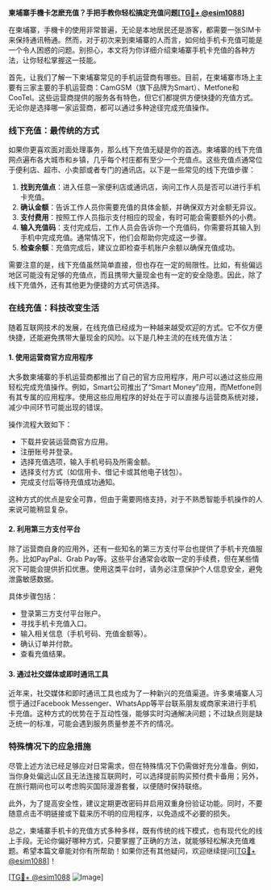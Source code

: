 **柬埔寨手機卡怎麽充值？手把手教你轻松搞定充值问题[[TG💪+ @esim1088](https://t.me/s/esim1088)]**

在柬埔寨，手機卡的使用非常普遍，无论是本地居民还是游客，都需要一张SIM卡来保持通讯畅通。然而，对于初次来到柬埔寨的人而言，如何给手机卡充值可能是一个令人困惑的问题。别担心，本文将为你详细介绍柬埔寨手机卡充值的各种方法，让你轻松掌握这一技能。

首先，让我们了解一下柬埔寨常见的手机运营商有哪些。目前，在柬埔寨市场上主要有三家主要的手机运营商：CamGSM（旗下品牌为Smart）、Metfone和CooTel。这些运营商提供的服务各有特色，但它们都提供方便快捷的充值方式。无论你是选择哪一家运营商，都可以通过多种途径完成充值操作。

### 线下充值：最传统的方式

如果你更喜欢面对面处理事务，那么线下充值无疑是你的首选。柬埔寨的线下充值网点遍布各大城市和乡镇，几乎每个村庄都有至少一个充值点。这些充值点通常位于便利店、超市、小卖部或者专门的通讯店。以下是一些常见的线下充值步骤：

1. **找到充值点**：进入任意一家便利店或通讯店，询问工作人员是否可以进行手机卡充值。
2. **确认金额**：告诉工作人员你需要充值的具体金额，并确保双方对金额无异议。
3. **支付费用**：按照工作人员指示支付相应的现金，有时可能会需要额外的小费。
4. **输入充值码**：支付完成后，工作人员会告诉你一个充值码，你需要将其输入到手机中完成充值。通常情况下，他们会帮助你完成这一步骤。
5. **检查余额**：充值完成后，建议立即检查手机账户余额以确保充值成功。

需要注意的是，线下充值虽然简单直接，但也存在一定的局限性。比如，有些偏远地区可能没有足够的充值点，而且携带大量现金也有一定的安全隐患。因此，除了线下充值外，还有其他更为便捷的方式可供选择。

### 在线充值：科技改变生活

随着互联网技术的发展，在线充值已经成为一种越来越受欢迎的方式。它不仅方便快捷，还能避免携带大量现金的风险。以下是几种主流的在线充值方法：

#### 1. 使用运营商官方应用程序

大多数柬埔寨的手机运营商都推出了自己的官方应用程序，用户可以通过这些应用轻松完成充值操作。例如，Smart公司推出了“Smart Money”应用，而Metfone则有其专属的应用程序。使用这些应用程序的好处在于可以直接与运营商系统对接，减少中间环节可能出现的错误。

操作流程大致如下：
- 下载并安装运营商官方应用。
- 注册账号并登录。
- 选择充值选项，输入手机号码及所需金额。
- 选择支付方式（如信用卡、借记卡或其他电子钱包）。
- 完成支付后等待充值成功通知。

这种方式的优点是安全可靠，但由于需要网络支持，对于不熟悉智能手机操作的人来说可能稍显复杂。

#### 2. 利用第三方支付平台

除了运营商自身的应用外，还有一些知名的第三方支付平台也提供了手机卡充值服务。比如PayPal、Grab Pay等。这些平台通常会收取一定的手续费，但在某些情况下可能会提供折扣优惠。使用这类平台时，请务必注意保护个人信息安全，避免泄露敏感数据。

具体步骤包括：
- 登录第三方支付平台账户。
- 寻找手机卡充值入口。
- 输入相关信息（手机号码、充值金额等）。
- 确认订单并付款。
- 查看充值结果。

#### 3. 通过社交媒体或即时通讯工具

近年来，社交媒体和即时通讯工具也成为了一种新兴的充值渠道。许多柬埔寨人习惯于通过Facebook Messenger、WhatsApp等平台联系朋友或商家来进行手机卡充值。这种方式的优势在于互动性强，能够实时沟通解决问题；不过缺点则是缺乏统一的标准，可能会遇到服务质量参差不齐的情况。

### 特殊情况下的应急措施

尽管上述方法已经足够应对日常需求，但在特殊情况下仍需做好充分准备。例如，当你身处偏远山区且无法连接互联网时，可以选择提前购买预付费卡备用；另外，在旅行期间也可以考虑购买国际漫游套餐，以便随时保持联络。

此外，为了提高安全性，建议定期更改密码并启用双重身份验证功能。同时，不要随意点击不明链接或下载来历不明的应用程序，以免造成不必要的损失。

总之，柬埔寨手机卡的充值方式多种多样，既有传统的线下模式，也有现代化的线上手段。无论你偏好哪种方式，只要掌握了正确的方法，就能够轻松解决充值难题。希望本篇文章能对你有所帮助！如果你还有其他疑问，欢迎继续提问[[TG💪+ @esim1088](https://t.me/s/esim1088)]！

[[TG💪+ @esim1088](https://t.me/s/esim1088) ![Image](https://i.postimg.cc/4NQfJmqS/Snipaste-2025-05-13-00-14-12.png)]